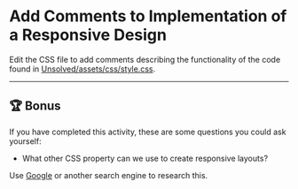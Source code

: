 # Add Comments to Implementation of a Responsive Design

Edit the CSS file to add comments describing the functionality of the code found in [Unsolved/assets/css/style.css](./Unsolved/assets/css/style.css).

---

## 🏆 Bonus

If you have completed this activity, these are some questions you could ask yourself:

* What other CSS property can we use to create responsive layouts?

Use [Google](https://www.google.com) or another search engine to research this.
